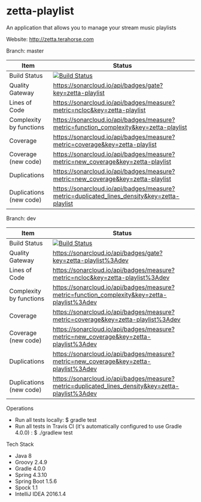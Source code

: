 # zetta-playlist
An application that allows you to manage your stream music playlists

Website: http://zetta.terahorse.com

Branch: master

| Item | Status |
| --- | --- |
| Build Status | [![Build Status](https://travis-ci.org/topera/zetta-playlist.svg?branch=master)](https://travis-ci.org/topera/zetta-playlist) |
| Quality Gateway | https://sonarcloud.io/api/badges/gate?key=zetta-playlist | 
| Lines of Code | https://sonarcloud.io/api/badges/measure?metric=ncloc&key=zetta-playlist |
| Complexity  by functions | https://sonarcloud.io/api/badges/measure?metric=function_complexity&key=zetta-playlist |
| Coverage | https://sonarcloud.io/api/badges/measure?metric=coverage&key=zetta-playlist |
| Coverage (new code) | https://sonarcloud.io/api/badges/measure?metric=new_coverage&key=zetta-playlist |
| Duplications | https://sonarcloud.io/api/badges/measure?metric=new_coverage&key=zetta-playlist |
| Duplications (new code) | https://sonarcloud.io/api/badges/measure?metric=duplicated_lines_density&key=zetta-playlist |

Branch: dev

| Item | Status |
| --- | --- |
| Build Status | [![Build Status](https://travis-ci.org/topera/zetta-playlist.svg?branch=dev)](https://travis-ci.org/topera/zetta-playlist) |
| Quality Gateway | https://sonarcloud.io/api/badges/gate?key=zetta-playlist%3Adev | 
| Lines of Code | https://sonarcloud.io/api/badges/measure?metric=ncloc&key=zetta-playlist%3Adev |
| Complexity  by functions | https://sonarcloud.io/api/badges/measure?metric=function_complexity&key=zetta-playlist%3Adev |
| Coverage | https://sonarcloud.io/api/badges/measure?metric=coverage&key=zetta-playlist%3Adev |
| Coverage (new code) | https://sonarcloud.io/api/badges/measure?metric=new_coverage&key=zetta-playlist%3Adev |
| Duplications | https://sonarcloud.io/api/badges/measure?metric=new_coverage&key=zetta-playlist%3Adev |
| Duplications (new code) | https://sonarcloud.io/api/badges/measure?metric=duplicated_lines_density&key=zetta-playlist%3Adev |


Operations
* Run all tests locally: $ gradle test
* Run all tests in Travis CI (it's automatically configured to use Gradle 4.0.0) : $ ./gradlew test


Tech Stack

* Java 8
* Groovy 2.4.9
* Gradle 4.0.0
* Spring 4.3.10
* Spring Boot 1.5.6
* Spock 1.1
* IntelliJ IDEA 2016.1.4
